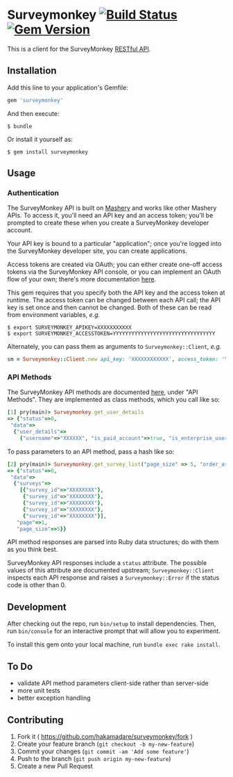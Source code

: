# Surveymonkey [![Build Status](https://travis-ci.org/hakamadare/rubygem-surveymonkey.svg?branch=master)](https://travis-ci.org/hakamadare/rubygem-surveymonkey) [![Gem Version](https://badge.fury.io/rb/surveymonkey.svg)](http://badge.fury.io/rb/surveymonkey)

This is a client for the SurveyMonkey [RESTful API](http://developer.surveymonkey.com).

## Installation

Add this line to your application's Gemfile:

```ruby
gem 'surveymonkey'
```

And then execute:

    $ bundle

Or install it yourself as:

    $ gem install surveymonkey

## Usage

### Authentication

The SurveyMonkey API is built on [Mashery](http://www.mashery.com/) and works like other Mashery APIs.  To access it, you'll need an API key and an access token; you'll be prompted to create these when you create a SurveyMonkey developer account.

Your API key is bound to a particular "application"; once you're logged into the SurveyMonkey developer site, you can create applications.

Access tokens are created via OAuth; you can either create one-off access tokens via the SurveyMonkey API console, or you can implement an OAuth flow of your own; there's more documentation [here](https://developer.surveymonkey.com/mashery/guide_oauth).

This gem requires that you specify both the API key and the access token at runtime.  The access token can be changed between each API call; the API key is set once and then cannot be changed.  Both of these can be read from environment variables, _e.g._
```console
$ export SURVEYMONKEY_APIKEY=XXXXXXXXXXX
$ export SURVEYMONKEY_ACCESSTOKEN=YYYYYYYYYYYYYYYYYYYYYYYYYYYYYYYYY
```

Alternately, you can pass them as arguments to `Surveymonkey::Client`, _e.g._
```ruby
sm = Surveymonkey::Client.new api_key: 'XXXXXXXXXXXX', access_token: 'YYYYYYYYYYYYYYYYYYYY'
```

### API Methods

The SurveyMonkey API methods are documented [here](https://developer.surveymonkey.com/), under "API Methods".  They are implemented as class methods, which you call like so:
```ruby
[1] pry(main)> Surveymonkey.get_user_details
=> {"status"=>0,
 "data"=>
  {"user_details"=>
    {"username"=>"XXXXXX", "is_paid_account"=>true, "is_enterprise_user"=>false}}}
```

To pass parameters to an API method, pass a hash like so:
```ruby
[2] pry(main)> Surveymonkey.get_survey_list("page_size" => 5, "order_asc" => true)
=> {"status"=>0,
 "data"=>
  {"surveys"=>
    [{"survey_id"=>"XXXXXXXX"},
     {"survey_id"=>"XXXXXXXX"},
     {"survey_id"=>"XXXXXXXX"},
     {"survey_id"=>"XXXXXXXX"},
     {"survey_id"=>"XXXXXXXX"}],
   "page"=>1,
   "page_size"=>5}}
```

API method responses are parsed into Ruby data structures; do with them as you think best.

SurveyMonkey API responses include a `status` attribute.  The possible values of this attribute are documented upstream; `Surveymonkey::Client` inspects each API response and raises a `Surveymonkey::Error` if the status code is other than 0.

## Development

After checking out the repo, run `bin/setup` to install dependencies. Then, run `bin/console` for an interactive prompt that will allow you to experiment.

To install this gem onto your local machine, run `bundle exec rake install`.

## To Do

* validate API method parameters client-side rather than server-side
* more unit tests
* better exception handling

## Contributing

1. Fork it ( https://github.com/hakamadare/surveymonkey/fork )
2. Create your feature branch (`git checkout -b my-new-feature`)
3. Commit your changes (`git commit -am 'Add some feature'`)
4. Push to the branch (`git push origin my-new-feature`)
5. Create a new Pull Request

